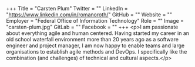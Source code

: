 +++
Title = "Carsten Plum"
Twitter = ""
LinkedIn = "https://www.linkedin.com/in/romanoroth/"
GitHub = ""
Website = ""
Employer = "Federal Office of Information Technology"
Role = ""
Image = "carsten-plum.jpg"
GitLab = ""
Facebook = ""
+++
&lt;p&gt;I am passionate about everything agile and human centered. Having started my career in an old school waterfall environment more than 20 years ago as a software engineer and project manager, I am now happy to enable teams and large organisations to establish agile methods and DevOps. I specifically like the combination (and challenges) of technical and cultural aspects.&lt;/p&gt;